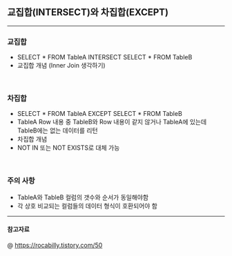 ## 교집합(INTERSECT)와 차집합(EXCEPT)
---

### 교집합 
- SELECT * FROM TableA INTERSECT SELECT * FROM TableB 
- 교집합 개념 (Inner Join 생각하기)

<br>

### 차집합
- SELECT * FROM TableA EXCEPT SELECT * FROM TableB
- TableA Row 내용 중 TableB와 Row 내용이 같지 않거나 TableA에 있는데 TableB에는 없는 데이터를 리턴 
- 차집합 개념 
- NOT IN 또는 NOT EXISTS로 대체 가능 

<br>

### 주의 사항
- TableA와 TableB 컬럼의 갯수와 순서가 동일해야함
- 각 상호 비교되는 컬럼들의 데이터 형식이 호환되어야 함

---
#### 참고자료 
@ https://rocabilly.tistory.com/50